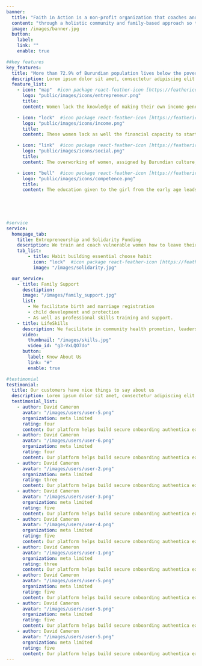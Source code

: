```yaml
---
banner:
  title: "Faith in Action is a non-profit organization that coaches and supports disadvantaged and at-risk women in Burundi"
  content: "through a holistic community and family-based approach so that they become active, contributing members of their communities.We believe that, to achieve the integral development of the community in general and families in particular, is to strengthen women in order to promote the economical resilience of the households and the protection of children through their role as pillars of the family."
  image: /images/banner.jpg
  button:
    label:
    link: ""
    enable: true

##key features
key_features:
  title: "More than 72.9% of Burundian population lives below the poverty line (1.9$ /day) and most of them are women."
  description: Lorem ipsum dolor sit amet, consectetur adipiscing elit. Morbi egestas Werat viverra id et aliquet. vulputate egestas sollicitudin.
  feature_list:
    - icon: "map"  #icon package react-feather-icon [https://feathericons.com/]
      logo: "public/images/icons/entrepreneur.png"
      title: 
      content: Women lack the knowledge of making their own income generating activities.

    - icon: "lock"  #icon package react-feather-icon [https://feathericons.com/]
      logo: "public/images/icons/income.png"
      title: 
      content: These women lack as well the financial capacity to start and increase the income generating activities.

    - icon: "link"  #icon package react-feather-icon [https://feathericons.com/]
      logo: "public/images/icons/social.png"
      title: 
      content: The overworking of women, assigned by Burundian culture, hinders their socio-economic development, which can lead children and women to suffer certain forms of violence.

    - icon: "bell"  #icon package react-feather-icon [https://feathericons.com/]
      logo: "public/images/icons/competence.png"
      title: 
      content: The education given to the girl from the early age leads the women to live in the ignorance which is materialized by the lack of competence in the life.

   
    
 

#service
service:
  homepage_tab:
    title: Entrepreneurship and Solidarity Funding
    description: We train and coach vulnerable women how to leave their comfort zones in order to grow, generating the first capital through solidarity funding and emphasizing the necessity of money management. Additionally, Develop business strategy and selling points as well. On further journeys, we enable their connection to financial institutions in order to obtain further funds and revenue.
    tab_list:
        - title: Habit building essential choose habit
          icon: "lock"  #icon package react-feather-icon [https://feathericons.com/]
          image: "/images/solidarity.jpg"

  our_service:
    - title: Family Support
      desctiption:
      image: "/images/family_support.jpg"
      list:
        - We facilitate birth and marriage registration
        - child development and protection
        - As well as professional skills training and support.
    - title: LifeSkills
      description: We facilitate in community health promotion, leadership skills, group therapy, peace building and conlit resolution.
      video:
        thumbnail: "/images/skills.jpg"
        video_id: "g3-VxLQO7do"
      button:
        label: Know About Us
        link: "#"
        enable: true

#testimonial
testimonial:
  title: Our customers have nice things to say about us
  description: Lorem ipsum dolor sit amet, consectetur adipiscing elit. Morbi egestas Werat viverra id et aliquet. vulputate egestas sollicitudin.
  testimonial_list:
    - author: David Cameron
      avatar: "/images/users/user-5.png"
      organization: meta limited
      rating: four
      content: Our platform helps build secure onboarding authentica experiences & engage your users. We build .
    - author: David Cameron
      avatar: "/images/users/user-6.png"
      organization: meta limited
      rating: four
      content: Our platform helps build secure onboarding authentica experiences & engage your users. We build .
    - author: David Cameron
      avatar: "/images/users/user-2.png"
      organization: meta limited
      rating: three
      content: Our platform helps build secure onboarding authentica experiences & engage your users. We build .
    - author: David Cameron
      avatar: "/images/users/user-3.png"
      organization: meta limited
      rating: five
      content: Our platform helps build secure onboarding authentica experiences & engage your users. We build .
    - author: David Cameron
      avatar: "/images/users/user-4.png"
      organization: meta limited
      rating: five
      content: Our platform helps build secure onboarding authentica experiences & engage your users. We build .
    - author: David Cameron
      avatar: "/images/users/user-1.png"
      organization: meta limited
      rating: three
      content: Our platform helps build secure onboarding authentica experiences & engage your users. We build .
    - author: David Cameron
      avatar: "/images/users/user-5.png"
      organization: meta limited
      rating: five
      content: Our platform helps build secure onboarding authentica experiences & engage your users. We build .
    - author: David Cameron
      avatar: "/images/users/user-5.png"
      organization: meta limited
      rating: five
      content: Our platform helps build secure onboarding authentica experiences & engage your users. We build .
    - author: David Cameron
      avatar: "/images/users/user-5.png"
      organization: meta limited
      rating: five
      content: Our platform helps build secure onboarding authentica experiences & engage your users. We build .
---
```

